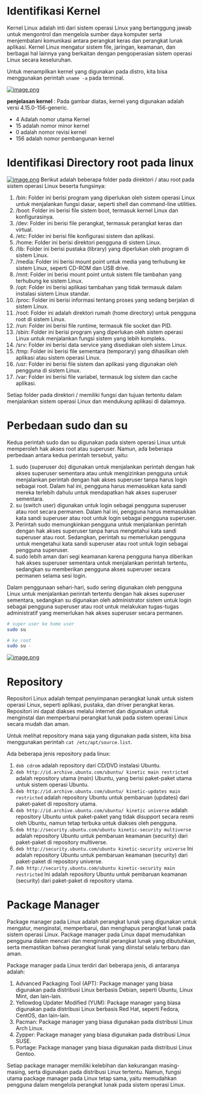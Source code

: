 # Identifikasi Kernel

Kernel Linux adalah inti dari sistem operasi Linux yang bertanggung jawab untuk mengontrol dan mengelola sumber daya komputer serta menjembatani komunikasi antara perangkat keras dan perangkat lunak aplikasi. Kernel Linux mengatur sistem file, jaringan, keamanan, dan berbagai hal lainnya yang berkaitan dengan pengoperasian sistem operasi Linux secara keseluruhan.

Untuk menampilkan kernel yang digunakan pada distro, kita bisa menggunakan perintah `uname -a` pada terminal.

[![image.png](https://i.postimg.cc/0QkYKL0y/image.png)](https://postimg.cc/SXP2w1PB)

**penjelasan kernel** :
Pada gambar diatas, kernel yang digunakan adalah versi 4.15.0-156-generic.
- 4 Adalah nomor utama Kernel
- 15 adalah nomor minor kernel
- 0 adalah nomor revisi kernel
- 156 adalah nomor pembangunan kernel

# Identifikasi Directory root pada linux
[![image.png](https://i.postimg.cc/d3vV0Y25/image.png)](https://postimg.cc/5Y7VPDkz)
Berikut adalah beberapa folder pada direktori / atau root pada sistem operasi Linux beserta fungsinya:
1. /bin: Folder ini berisi program yang diperlukan oleh sistem operasi Linux untuk menjalankan fungsi dasar, seperti shell dan command-line utilities.
2. /boot: Folder ini berisi file sistem boot, termasuk kernel Linux dan konfigurasinya.
3. /dev: Folder ini berisi file perangkat, termasuk perangkat keras dan virtual.
4. /etc: Folder ini berisi file konfigurasi sistem dan aplikasi.
5. /home: Folder ini berisi direktori pengguna di sistem Linux.
6. /lib: Folder ini berisi pustaka (library) yang diperlukan oleh program di sistem Linux.
7. /media: Folder ini berisi mount point untuk media yang terhubung ke sistem Linux, seperti CD-ROM dan USB drive.
8. /mnt: Folder ini berisi mount point untuk sistem file tambahan yang terhubung ke sistem Linux.
9. /opt: Folder ini berisi aplikasi tambahan yang tidak termasuk dalam instalasi sistem Linux standar.
10. /proc: Folder ini berisi informasi tentang proses yang sedang berjalan di sistem Linux.
11. /root: Folder ini adalah direktori rumah (home directory) untuk pengguna root di sistem Linux.
12. /run: Folder ini berisi file runtime, termasuk file socket dan PID.
13. /sbin: Folder ini berisi program yang diperlukan oleh sistem operasi Linux untuk menjalankan fungsi sistem yang lebih kompleks.
14. /srv: Folder ini berisi data service yang disediakan oleh sistem Linux.
15. /tmp: Folder ini berisi file sementara (temporary) yang dihasilkan oleh aplikasi atau sistem operasi Linux.
16. /usr: Folder ini berisi file sistem dan aplikasi yang digunakan oleh pengguna di sistem Linux.
17. /var: Folder ini berisi file variabel, termasuk log sistem dan cache aplikasi.

Setiap folder pada direktori / memiliki fungsi dan tujuan tertentu dalam menjalankan sistem operasi Linux dan mendukung aplikasi di dalamnya.

# Perbedaan sudo dan su

Kedua perintah sudo dan su digunakan pada sistem operasi Linux untuk memperoleh hak akses root atau superuser. Namun, ada beberapa perbedaan antara kedua perintah tersebut, yaitu:

1. sudo (superuser do) digunakan untuk menjalankan perintah dengan hak akses superuser sementara atau untuk mengizinkan pengguna untuk menjalankan perintah dengan hak akses superuser tanpa harus login sebagai root. Dalam hal ini, pengguna harus memasukkan kata sandi mereka terlebih dahulu untuk mendapatkan hak akses superuser sementara.
2. su (switch user) digunakan untuk login sebagai pengguna superuser atau root secara permanen. Dalam hal ini, pengguna harus memasukkan kata sandi superuser atau root untuk login sebagai pengguna superuser.
3. Perintah sudo memungkinkan pengguna untuk menjalankan perintah dengan hak akses superuser tanpa harus mengetahui kata sandi superuser atau root. Sedangkan, perintah su memerlukan pengguna untuk mengetahui kata sandi superuser atau root untuk login sebagai pengguna superuser.
4. sudo lebih aman dari segi keamanan karena pengguna hanya diberikan hak akses superuser sementara untuk menjalankan perintah tertentu, sedangkan su memberikan pengguna akses superuser secara permanen selama sesi login.

Dalam penggunaan sehari-hari, sudo sering digunakan oleh pengguna Linux untuk menjalankan perintah tertentu dengan hak akses superuser sementara, sedangkan su digunakan oleh administrator sistem untuk login sebagai pengguna superuser atau root untuk melakukan tugas-tugas administratif yang memerlukan hak akses superuser secara permanen.

```bash
# super user ke home user
sudo su

# ke root
sudo su -
```
[![image.png](https://i.postimg.cc/26pZ43RG/image.png)](https://postimg.cc/gwDjpz0L)

# Repository

Repositori Linux adalah tempat penyimpanan perangkat lunak untuk sistem operasi Linux, seperti aplikasi, pustaka, dan driver perangkat keras. Repositori ini dapat diakses melalui internet dan digunakan untuk menginstal dan memperbarui perangkat lunak pada sistem operasi Linux secara mudah dan aman.

Untuk melihat repository mana saja yang digunakan pada sistem, kita bisa menggunakan perintah `cat /etc/apt/source.list`.

Ada beberapa jenis repository pada linux:
1. `deb cdrom` adalah repository dari CD/DVD instalasi Ubuntu.
2. `deb http://id.archive.ubuntu.com/ubuntu/ kinetic main restricted` adalah repository utama (main) Ubuntu, yang berisi paket-paket utama untuk sistem operasi Ubuntu.
3. `deb http://id.archive.ubuntu.com/ubuntu/ kinetic-updates main restricted` adalah repository Ubuntu untuk pembaruan (updates) dari paket-paket di repository utama.
4. `deb http://id.archive.ubuntu.com/ubuntu/ kinetic universe` adalah repository Ubuntu untuk paket-paket yang tidak disupport secara resmi oleh Ubuntu, namun tetap terbuka untuk diakses oleh pengguna.
5. `deb http://security.ubuntu.com/ubuntu kinetic-security multiverse` adalah repository Ubuntu untuk pembaruan keamanan (security) dari paket-paket di repository multiverse.
6. `deb http://security.ubuntu.com/ubuntu kinetic-security universe` Ini adalah repository Ubuntu untuk pembaruan keamanan (security) dari paket-paket di repository universe.
7. `deb http://security.ubuntu.com/ubuntu kinetic-security main restricted` Ini adalah repository Ubuntu untuk pembaruan keamanan (security) dari paket-paket di repository utama.

# Package Manager
Package manager pada Linux adalah perangkat lunak yang digunakan untuk mengatur, menginstal, memperbarui, dan menghapus perangkat lunak pada sistem operasi Linux. Package manager pada Linux dapat memudahkan pengguna dalam mencari dan menginstal perangkat lunak yang dibutuhkan, serta memastikan bahwa perangkat lunak yang diinstal selalu terbaru dan aman.

Package manager pada Linux terdiri dari beberapa jenis, di antaranya adalah:
1. Advanced Packaging Tool (APT): Package manager yang biasa digunakan pada distribusi Linux berbasis Debian, seperti Ubuntu, Linux Mint, dan lain-lain.
2. Yellowdog Updater Modified (YUM): Package manager yang biasa digunakan pada distribusi Linux berbasis Red Hat, seperti Fedora, CentOS, dan lain-lain.
3. Pacman: Package manager yang biasa digunakan pada distribusi Linux Arch Linux.
4. Zypper: Package manager yang biasa digunakan pada distribusi Linux SUSE.
5. Portage: Package manager yang biasa digunakan pada distribusi Linux Gentoo.

Setiap package manager memiliki kelebihan dan kekurangan masing-masing, serta digunakan pada distribusi Linux tertentu. Namun, fungsi utama package manager pada Linux tetap sama, yaitu memudahkan pengguna dalam mengelola perangkat lunak pada sistem operasi Linux.
